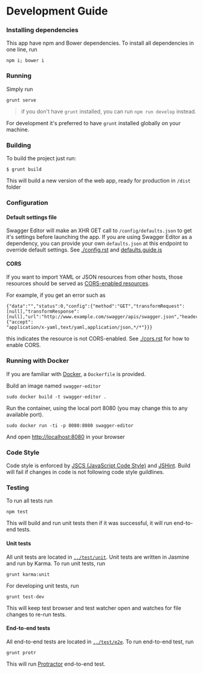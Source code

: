 # Development Guide

### Installing dependencies
This app have npm and Bower dependencies. To install all dependencies in one line, run
```shell
npm i; bower i
```

### Running
Simply run
```shell
grunt serve
```
> if you don't have `grunt` installed, you can run `npm run develop` instead.

For development it's preferred to have `grunt` installed globally on your machine.  

### Building
To build the project just run: 

```
$ grunt build
```
This will build a new version of the web app, ready for production in `/dist` folder

###  Configuration
#### Default settings file
Swagger Editor will make an XHR GET call to `/config/defaults.json` to get it's settings before launching the app. If you are using Swagger Editor as a dependency, you can provide your own `defaults.json` at this endpoint to override default settings.
See [./config.rst](./config.rst) and [defaults.guide.js](./app/config/defaults.json.guide.js)

#### CORS

If you want to import YAML or JSON resources from other hosts, those resources should
be served as [CORS-enabled resources](http://en.wikipedia.org/wiki/Cross-origin_resource_sharing).

For example, if you get an error such as
```
{"data":"","status":0,"config":{"method":"GET","transformRequest":[null],"transformResponse":
[null],"url":"http://www.example.com/swagger/apis/swagger.json","headers":{"accept":
"application/x-yaml,text/yaml,application/json,*/*"}}}
```
this indicates the resource is not CORS-enabled.
See [./cors.rst](./cors.rst) for how to enable CORS.

### Running with Docker
If you are familiar with [Docker](https://www.docker.com/), a `Dockerfile` is
provided.

Build an image named `swagger-editor`
```
sudo docker build -t swagger-editor .
```

Run the container, using the local port 8080 (you may change this to any available
port).
```
sudo docker run -ti -p 8080:8080 swagger-editor
```
And open [http://localhost:8080](http://localhost:8080) in your browser

### Code Style
Code style is enforced by [JSCS (JavaScript Code Style)](https://github.com/jscs-dev/node-jscs) and [JSHint](http://jshint.com/). Build will fail if changes in code is not following code style guildlines. 

### Testing
To run all tests run 

```shell
npm test
```

This will build and run unit tests then if it was successful, it will run  end-to-end tests.

#### Unit tests
All unit tests are located in [`../test/unit`](../test/unit). Unit tests are written in Jasmine and run by Karma. To run unit tests, run

```shell
grunt karma:unit
```

For developing unit tests, run 
```shell
grunt test-dev
```
This will keep test browser and test watcher open and watches for file changes to re-run tests.

#### End-to-end tests
All end-to-end tests are located in [`../test/e2e`](../test/e2e). To run end-to-end test, run

```shell
grunt protr
```
This will run [Protractor](http://angular.github.io/protractor/#/) end-to-end test.
